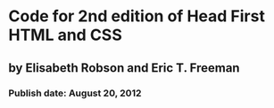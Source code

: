 # Code for 2nd edition of Head First HTML and CSS
## by Elisabeth Robson and Eric T. Freeman

### Publish date: August 20, 2012

